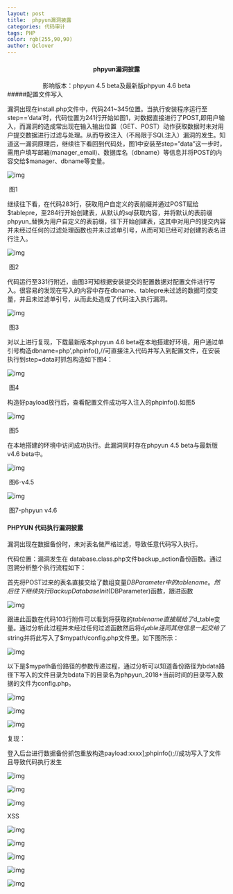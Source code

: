 ```yaml
---
layout: post
title:  phpyun漏洞披露
categories: 代码审计
tags: PHP
color: rgb(255,90,90)
author: Qclover
---
```


#### <center>phpyun漏洞披露</center>

<center>影响版本：phpyun 4.5 beta及最新版phpyun 4.6 beta</center>
#####配置文件写入

​       漏洞出现在install.php文件中，代码241~345位置。当执行安装程序运行至step==’data’时，代码位置为241行开始如图1，对数据直接进行了POST,即用户输入，而漏洞的造成常出现在输入输出位置（GET、POST）动作获取数据时未对用户提交数据进行过滤与处理。从而导致注入（不局限于SQL注入）漏洞的发生。知道这一漏洞原理后，继续往下看回到代码处，图1中安装至step=”data”这一步时，需用户填写邮箱(manager_email)、数据库名（dbname）等信息并将POST的内容交给$manager、dbname等变量。

![img]({{site.baseurl}}/assets/images/pic1.jpg) 

​                            图1

继续往下看，在代码283行，获取用户自定义的表前缀并通过POST赋给$tablepre，至284行开始创建表，从默认的sql获取内容，并将默认的表前缀phpyun_替换为用户自定义的表前缀，往下开始创建表，这其中对用户的提交内容并未经过任何的过滤处理函数也并未过滤单引号，从而可知已经可对创建的表名进行注入。

![img]({{site.baseurl}}/assets/images/pic2.jpg) 

​                           图2

代码运行至331行附近，由图3可知根据安装提交的配置数据对配置文件进行写入。很容易的发现在写入的内容中存在dbname、tablepre未过滤的数据可控变量，并且未过滤单引号，从而此处造成了代码注入执行漏洞。

![img]({{site.baseurl}}/assets/images/wpsA8.tmp.jpg) 

​                            图3

对以上进行复现，下载最新版本phpyun 4.6 beta在本地搭建好环境，用户通过单引号构造dbname=php’,phpinfo(),//可直接注入代码并写入到配置文件，在安装执行到step=data时抓包构造如下图4：

![img]({{site.baseurl}}/assets/images/wpsA9.tmp.jpg) 

​                               图4

构造好payload放行后，查看配置文件成功写入注入的phpinfo().如图5

![img]({{site.baseurl}}/assets/images/wpsAA.tmp.jpg) 

​                            图5

在本地搭建的环境中访问成功执行。此漏洞同时存在phpyun 4.5 beta与最新版v4.6 beta中。

![img]({{site.baseurl}}/assets/images/wpsAB.tmp.jpg) 

​                                   图6-v4.5

![img]({{site.baseurl}}/assets/images/wpsAC.tmp.jpg) 

​                             图7-phpyun v4.6



#### **PHPYUN** **代码执行漏洞披露**

漏洞出现在数据备份时，未对表名做严格过滤，导致任意代码写入执行。

代码位置：漏洞发生在 database.class.php文件backup_action备份函数。通过回溯分析整个执行流程如下：

首先将POST过来的表名直接交给了数组变量$DBParameter中的tablename。然后往下继续执行BackupDatabaseInit($DBParameter)函数，跟进函数

![img]({{site.baseurl}}/assets/images/phpyun-01.png) 

跟进此函数在代码103行附件可以看到将获取的$tablename直接赋给了$d_table变量。通过分析此过程并未经过任何过滤函数然后将$d_table连同其他信息一起交给了$string并将此写入了$mypath/config.php文件里。如下图所示：

![img]({{site.baseurl}}/assets/images/phpyun-02.png) 

 

以下是$mypath备份路径的参数传递过程，通过分析可以知道备份路径为bdata路径下写入的文件目录为bdata下的目录名为phpyun_2018+当前时间的目录写入数据的文件为config.php。

 

![img]({{site.baseurl}}/assets/images/phpyun-03.png) 

![img]({{site.baseurl}}/assets/images/phpyun-04.png) 

 

![img]({{site.baseurl}}/assets/images/phpyun-05.png) 

复现：

登入后台进行数据备份抓包重放构造payload:xxxx];phpinfo();//成功写入了文件且导致代码执行发生

![img]({{site.baseurl}}/assets/images/phpyun-06.png) 

![img]({{site.baseurl}}/assets/images/phpyun-07.png) 

![img]({{site.baseurl}}/assets/images/phpyun-08.png) 

XSS

![img]({{site.baseurl}}/assets/images/wpsAD.tmp.jpg) 

![img]({{site.baseurl}}/assets/images/wpsBD.tmp.jpg) 

![img]({{site.baseurl}}/assets/images/wpsBE.tmp.jpg) 

![img]({{site.baseurl}}/assets/images/wpsBF.tmp.jpg) 

![img]({{site.baseurl}}/assets/images/wpsC0.tmp.jpg) 
